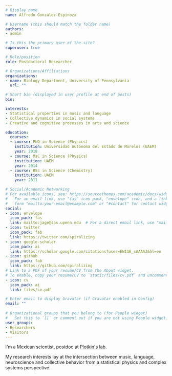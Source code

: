 ```yaml
---
# Display name
name: Alfredo González-Espinoza

# Username (this should match the folder name)
authors:
- admin

# Is this the primary user of the site?
superuser: true

# Role/position
role: Postdoctoral Researcher

# Organizations/Affiliations
organizations:
- name: Biology Department, University of Pennsylvania
  url: ""

# Short bio (displayed in user profile at end of posts)
bio: 

interests:
- Statistical properties in music and language
- Collective dynamics in social systems
- Creative and cognitive processes in arts and science

education:
  courses:
  - course: PhD in Science (Physics)
    institution: Universidad Autónoma del Estado de Morelos (UAEM)
    year: 2018
  - course: MsC in Science (Physics) 
    institution: UAEM
    year: 2014
  - course: BSc in Science (Chemistry)
    institution: UAEM
    year: 2011

# Social/Academic Networking
# For available icons, see: https://sourcethemes.com/academic/docs/widgets/#icons
#   For an email link, use "fas" icon pack, "envelope" icon, and a link in the
#   form "mailto:your-email@example.com" or "#contact" for contact widget.
social:
- icon: envelope
  icon_pack: fas
  link: mailto:jage@sas.upenn.edu  # For a direct email link, use "mailto:test@example.org".
- icon: twitter
  icon_pack: fab
  link: https://twitter.com/spiralizing
- icon: google-scholar
  icon_pack: ai
  link: https://scholar.google.com/citations?user=EWI1E_sAAAAJ&hl=en
- icon: github
  icon_pack: fab
  link: https://github.com/spiralizing
# Link to a PDF of your resume/CV from the About widget.
# To enable, copy your resume/CV to `static/files/cv.pdf` and uncomment the lines below.  
- icon: cv
  icon_pack: ai
  link: files/cv.pdf

# Enter email to display Gravatar (if Gravatar enabled in Config)
email: ""
  
# Organizational groups that you belong to (for People widget)
#   Set this to `[]` or comment out if you are not using People widget.  
user_groups:
- Researchers
- Visitors
---
```

I'm a Mexican scientist, postdoc at <a href="http://mathbio.sas.upenn.edu/"> Plotkin's lab</a>.

My research interests lay at the intersection between music, language, neuroscience and collective behavior from a statistical physics and complex systems perspective.
 
